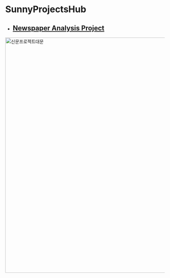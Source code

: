 # SunnyProjectsHub


- ## [Newspaper Analysis Project](https://github.com/easy-sunny/SunnyProjectsHub/tree/30df87113aa53952aa34e9d1542a9654e5c5b8f0/Newspaper%20Analysis%20Project)
<img width="742" alt="신문프로젝트대문" src="https://github.com/user-attachments/assets/e81eb70e-4d7f-4009-bc33-4a03abd0d28c">
